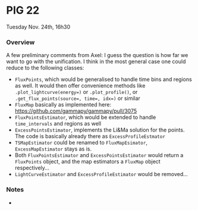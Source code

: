 # PIG 22
Tuesday Nov. 24th, 16h30


### Overview
A few preliminary comments from Axel: I guess the question is how far we want to go with the unification. I think in the most general case one could reduce to the following classes:
- `FluxPoints`, which would be generalised to handle time bins and regions as well. It would then offer convenience methods like `.plot_lightcurve(energy=)` or `.plot_profile()`, or `.get_flux_points(source=, time=, idx=)` or similar
- `FluxMap` basically as implemented here: https://github.com/gammapy/gammapy/pull/3075
- `FluxPointsEstimator`, which would be extended to handle `time_intervals` and regions as well
- `ExcessPointsEstimator`, implements the Li&Ma solution for the points. The code is basically already there as `ExcessProfileEstmator`
- `TSMapEstimator` could be renamed to `FluxMapEsimator`, `ExcessMapEstimator` stays as is.
- Both `FluxPointsEstimator` and `ExcessPointsEstimator` would return a `FluxPoints` object, and the map estimators a `FluxMap` object respectively...
- `LightCurveEstimator` and `ExcessProfileEstimator` would be removed...


### Notes
- 
